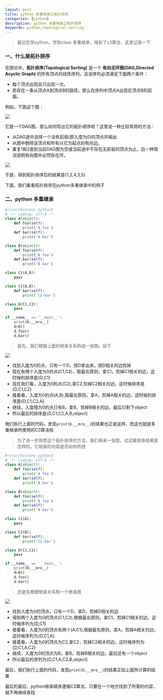 ```yaml
---
layout: post
title: python 多重继承之拓扑排序
categories: [python]
description: python 多重继承之拓扑排序
keywords: python,topological-sorting
---
```


> 最近在学python，学到class 多重继承，降到了c3算法，这里记录一下


<!--more-->

### 一、什么是拓扑排序

在图论中，**拓扑排序(Topological Sorting)** 是一个 **有向无环图(DAG,Directed Acyclic Graph)** 的所有顶点的线性序列。且该序列必须满足下面两个条件：

* 每个顶点出现且只出现一次。
* 若存在一条从顶点A到顶点B的路径，那么在序列中顶点A出现在顶点B的前面。

例如，下面这个图：

![](/images/posts/original.png)

它是一个DAG图，那么如何写出它的拓扑顺序呢？这里说一种比较常用的方法：

* 从DAG途中选择一个没有前驱(即入度为0)的顶点并输出
* 从图中删除该顶点和所有以它为起点的有向边。
* 重复1和2直到当前DAG图为空或当前途中不存在无前驱的顶点为止。后一种情况说明有向图中必然存在环。

![](/images/posts/topological-sorting.png)

于是，得到拓扑排序后的结果是{1,2,4,3,5}

下面，我们看看拓扑排序在python多重继承中的例子


### 二、python 多重继承

```python
#!/usr/bin/env python3
# -*- coding: utf-8 -*-
class A(object):
    def foo(self):
        print('A foo')
    def bar(self):
        print('A bar')

class B(object):
    def foo(self):
        print('B foo')
    def bar(self):
        print('B bar')

class C1(A,B):
    pass

class C2(A,B):
    def bar(self):
        print('C2-bar')

class D(C1,C2):
    pass

if __name__ == '__main__':
    print(D.__mro__)
    d=D()
    d.foo()
    d.bar()
```

> 首先，我们根据上面的继承关系构成一张图，如下

![](/images/posts/python-inherit.png)

* 找到入度为0的点，只有一个D，把D拿出来，把D相关的边剪掉
* 现在有两个入度为0的点(C1,C2)，取最左原则，拿C1，剪掉C1相关的边，这时候的排序是{D,C1}
* 现在我们看，入度为0的点(C2),拿C2,剪掉C2相关的边，这时候排序是{D,C1,C2}
* 接着看，入度为0的点(A,B),取最左原则，拿A，剪掉A相关的边，这时候的排序是{D,C1,C2,A}
* 继续，入度哦为0的点只有B，拿B，剪掉B相关的边，最后只剩下object
* 所以最后的排序是{D,C1,C2,A,B,object}

我们执行上面的代码，发现`print(D.__mro__)`的结果也正是这样，而这也就是多重继承所使用的C3算法啦

> 为了进一步熟悉这个拓扑排序的方法，我们再来一张图，试试看排序结果是怎样的，它继承的内容是否如你所想



```python
#!/usr/bin/env python3
# -*- coding: utf-8 -*-
class A(object):
    def foo(self):
        print('A foo')
    def bar(self):
        print('A bar')

class B(object):
    def foo(self):
        print('B foo')
    def bar(self):
        print('B bar')

class C1(A):
    pass

class C2(B):
    def bar(self):
        print('C2-bar')

class D(C1,C2):
    pass

if __name__ == '__main__':
    print(D.__mro__)
    d=D()
    d.foo()
    d.bar()
```

> 还是先根据继承关系构一个继承图

![](/images/posts/python-inherit2.png)

* 找到入度为0的顶点，只有一个D，拿D，剪掉D相关的边
* 得到两个入度为0的顶点(C1,C2),根据最左原则，拿C1，剪掉C1相关的边，这时候序列为{D,C1}
* 接着看，入度为0的顶点有两个(A,C1),根据最左原则，拿A，剪掉A相关的边，这时候序列为{D,C1,A}
* 接着看，入度为0的顶点为C2,拿C2，剪掉C2相关的边，这时候序列为{D,C1,A,C2}
* 继续，入度为0的顶点为B，拿B，剪掉B相关的边，最后还有一个object
* 所以最后的序列为{D,C1,A,C2,B,object}

最后，我们执行上面的代码，发现`print(D.__mro__)`的结果正如上面所计算的结果


最后的最后，python继承顺序遵循C3算法，只要在一个地方找到了所需的内容，就不再继续查找
